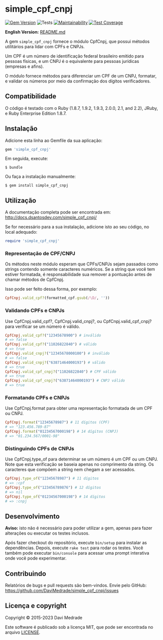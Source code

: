 # simple_cpf_cnpj

[![Gem Version](https://badge.fury.io/rb/simple_cpf_cnpj.svg)](https://rubygems.org/gems/simple_cpf_cnpj)
![Tests](https://github.com/DaviMedrade/simple_cpf_cnpj/actions/workflows/run-tests.yml/badge.svg)
[![Maintainability](https://api.codeclimate.com/v1/badges/365c37a70f61436932a4/maintainability)](https://codeclimate.com/github/DaviMedrade/simple_cpf_cnpj/maintainability)
[![Test Coverage](https://api.codeclimate.com/v1/badges/365c37a70f61436932a4/test_coverage)](https://codeclimate.com/github/DaviMedrade/simple_cpf_cnpj/test_coverage)

**English Version:** [README.md](rdoc-ref:README.md)

A gem `simple_cpf_cnpj` fornece o módulo CpfCnpj, que possui métodos utilitários para lidar com CPFs e CNPJs.

Um CPF é um número de identificação federal brasileiro emitido para pessoas físicas, e um CNPJ é o equivalente para pessoas jurídicas (empresas e afins).

O módulo fornece métodos para diferenciar um CPF de um CNPJ, formatar, e validar os números por meio da confirmação dos dígitos verificadores.

## Compatibilidade

O código é testado com o Ruby (1.8.7, 1.9.2, 1.9.3, 2.0.0, 2.1, and 2.2), JRuby, e Ruby Enterprise Edition 1.8.7.

## Instalação

Adicione esta linha ao Gemfile da sua aplicação:

```ruby
gem 'simple_cpf_cnpj'
```

Em seguida, execute:

```
$ bundle
```

Ou faça a instalação manualmente:

```
$ gem install simple_cpf_cnpj
```

## Utilização

A documentação completa pode ser encontrada em: http://docs.dsantosdev.com/simple_cpf_cnpj/

Se for necessário para a sua instalação, adicione isto ao seu código, no local adequado:

```ruby
require 'simple_cpf_cnpj'
```

### Representação de CPF/CNPJ

Os métodos neste módulo esperam que CPFs/CNPJs sejam passados como strings contendo somente caracteres numéricos. Se a string que você tem estiver formatada, é responsabilidade sua remover a pontuação antes de chamar métodos de CpfCnpj.

Isso pode ser feito dessa forma, por exemplo:

```ruby
CpfCnpj.valid_cpf?(formatted_cpf.gsub(/\D/, ''))
```

### Validando CPFs e CNPJs
Use CpfCnpj.valid_cpf?, CpfCnpj.valid_cnpj?, ou CpfCnpj.valid_cpf_cnpj? para verificar se um número é válido.

```ruby
CpfCnpj.valid_cpf?("12345678900") # inválido
# => false
CpfCnpj.valid_cpf?("11026822840") # válido
# => true
CpfCnpj.valid_cnpj?("12345678000100") # inválido
# => false
CpfCnpj.valid_cnpj?("63871464000193") # válido
# => true
CpfCnpj.valid_cpf_cnpj?("11026822840") # CPF válido
# => true
CpfCnpj.valid_cpf_cnpj?("63871464000193") # CNPJ válido
# => true
```

### Formatando CPFs e CNPJs
Use CpfCnpj.format para obter uma representação formatada de um CPF ou CNPJ.

```ruby
CpfCnpj.format("12345678987") # 11 dígitos (CPF)
# => "123.456.789-87"
CpfCnpj.format("01234567000198") # 14 dígitos (CNPJ)
# => "01.234.567/0001-98"
```

### Distinguindo CPFs de CNPJs
Use CpfCnpj.type_of para determinar se um número é um CPF ou um CNPJ. Note que esta verificação se baseia apenas no comprimento da string. Os caracteres que compõem a string nem chegam a ser acessados.

```ruby
CpfCnpj.type_of("12345678987") # 11 dígitos
# => :cpf
CpfCnpj.type_of("123456789876") # 12 dígitos
# => nil
CpfCnpj.type_of("01234567000198") # 14 dígitos
# => :cnpj
```

## Desenvolvimento

**Aviso:** isto não é necessário para poder utilizar a gem, apenas para fazer alterações ou executar os testes inclusos.

Após fazer checkout do repositório, execute `bin/setup` para instalar as dependências. Depois, execute `rake test` para rodar os testes. Você também pode executar `bin/console` para acessar uma prompt interativa onde você pode experimentar.

## Contribuindo

Relatórios de bugs e pull requests são bem-vindos. Envie pelo GitHub:
https://github.com/DaviMedrade/simple_cpf_cnpj/issues

## Licença e copyright

Copyright © 2015-2023 Davi Medrade

Este software é publicado sob a licença MIT, que pode ser encontrada no arquivo [LICENSE](rdoc-ref:LICENSE-pt).
